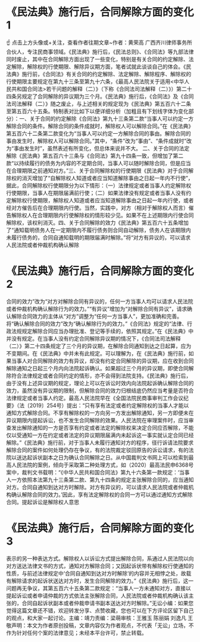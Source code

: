 # 《民法典》施行后，合同解除方面的变化1

☝ 点击上方头像或+关注，查看作者往期文章~作者：黄荣高 广西齐川律师事务所合伙人，专注民商事领域。《民法典》施行后，《民法总则》、《合同法》等九部法律同时废止，其中在合同解除方面出现了一些变化，特别是有关合同的约定解除、法定解除，解除权的行使期限、解除异议期方面，笔者试就此谈谈自己的体会。《民法典》施行前，《合同法》有关合同的约定解除、法定解除、解除程序、解除权的行使期限主要规定在第九十三条至第九十六条，《最高人民法院关于适用<中华人民共和国合同法>若干问题的解释（二）》（下称《合同法司法解释（二）》）第二十四条另规定了合同解除的异议期为三个月。《民法典》施行后，《合同法》及《合同法司法解释（二）》随之废止，与上述相关的规定现为《民法典》第五百六十二条至第五百六十五条。特制表对比如下以便详细分析（加粗且有下划线字体为变化部分）：一、关于合同的约定解除《合同法》第九十三条第二款“当事人可以约定一方解除合同的条件。解除合同的条件成就时，解除权人可以解除合同。”在《民法典》第五百六十二条第二款变化为“当事人可以约定一方解除合同的事由。解除合同的事由发生时，解除权人可以解除合同。”其中，“条件”改为“事由”、“条件成就时”改为“事由发生时”，虽然表述有所变化，但总体来说并不大。 二、关于合同的法定解除《民法典》第五百六十三条与《合同法》第九十四条一致，但增加了第二款“以持续履行的债务为内容的不定期合同，当事人可以随时解除合同，但是应当在合理期限之前通知对方。”三、关于合同解除权的行使期限《民法典》对于合同解除权的消灭增加了“自解除权人知道或者应当知道解除事由之日起一年内不行使”，据此，合同解除权行使期限分为以下情形：（一）法律规定或者当事人约定解除权行使期限，当事人在期限届满前行使；（二）如果法律没有规定或者当事人没有约定解除权行使期限，解除权人知道或者应当知道解除事由之日起一年内行使，或者经对方催告后在合理期限内行使。当然，实践中，对方（相对于解除权人而言）催告解除权人在合理期限内行使解除权的情形较少见。如果不在上述期限内行使合同解除权，该权利消灭。四、关于合同解除的效力《民法典》第五百六十五条增加了“通知载明债务人在一定期限内不履行债务则合同自动解除，债务人在该期限内未履行债务的，合同自通知载明的期限届满时解除。”将“对方有异议的，可以请求人民法院或者仲裁机构确认解除

# 《民法典》施行后，合同解除方面的变化2

合同的效力”改为“对方对解除合同有异议的，任何一方当事人均可以请求人民法院或者仲裁机构确认解除行为的效力。”“有异议”增加为“对解除合同有异议”，请求确认解除合同效力的主体从“对方”调整为“任何一方当事人”，更加准确和完善。将“确认解除合同的效力”改为“确认解除行为的效力。”《合同法》规定的“法律、行政法规规定解除合同应当办理批准、登记等手续的，依照其规定。”在《民法典》中并没有规定。在当事人没有约定合同解除异议期的情况下，《合同法司法解释（二）》第二十四条规定了三个月的异议期，在解除合同通知到达之日起算，应为不变期间。在《民法典》中并未有此规定。可以理解为，在《民法典》施行前，如果当事人对合同解除的效力有异议，却没有约定合同解除的异议期，应在收到合同解除通知之日起三个月内向法院起诉确认。如果超过三个月的异议期，即使合同解除符合法律规定或者合同约定的情形，亦不会得到法院支持。《民法典》施行后，由于没有上述异议期的规定，理论上可以在诉讼时效内向法院起诉确认解除合同的效力，虽然没有异议期的限制，但解除合同的效力归根结底仍然应当考量是否符合法律规定或者当事人约定。最高人民法院早在《全国法院民商事审判工作会议纪要》（法〔2019〕254号）提出：“只有享有法定或者约定解除权的当事人才能以通知方式解除合同。不享有解除权的一方向另一方发出解除通知，另一方即便未在异议期限内提起诉讼，也不发生合同解除的效果。人民法院在审理案件时，应当审查发出解除通知的一方是否享有约定或者法定的解除权来决定合同应否解除，不能仅以受通知一方在约定或者法定的异议期限届满内未起诉这一事实就认定合同已经解除。”《民法典》施行前，对于当事人未履行通知对方的程序，径行诉请法院要求解除合同的案件如何处理仍存在争议，有的法院裁定驳回原告的诉讼请求，有的法院以送达起诉状副本之日为确认合同解除之日。从中国裁判文书网上可以检索到最高人民法院的案例，倾向于采取第二种处理方式，如（2020）最高法民申6368号案中，裁判文书载明：“《中华人民共和国合同法》第九十六条第一款规定：‘当事人一方依照本法第九十三条第二款、第九十四条的规定主张解除合同的，应当通知对方。合同自通知到达对方时解除。对方有异议的，可以请求人民法院或者仲裁机构确认解除合同的效力。’因此，享有法定解除权的合同一方可以通过通知方式解除合同。提起诉讼是解除权人意思

# 《民法典》施行后，合同解除方面的变化3

表示的另一种表达方式。解除权人以诉讼方式提出解除合同，系通过人民法院以向对方送达法律文书的方式，通知对方解除合同；又因起诉状带有解除权行使通知的性质，与前述法律规定中‘合同自通知到达对方时解除’的内容并无相悖之处，故载有解除请求的起诉状送达对方时，发生合同解除的效力。”《民法典》施行后，这一问题再无争议，其第五百六十五条第二款规定：“当事人一方未通知对方，直接以提起诉讼或者申请仲裁的方式依法主张解除合同，人民法院或者仲裁机构确认该主张的，合同自起诉状副本或者仲裁申请书副本送达对方时解除。”无讼小编：如果您觉得这篇文章还不错，欢迎转发分享、点赞收藏，您也可以在下方评论区留下自己的观点，和大家一起讨论。主编：靖力责编：梁萌审核：王雅玉 陈丽娟 刘逸凡 王敬声明：本文为作者原创投稿，文章内容仅为作者观点，不代表「无讼」立场，不作为针对任何个案的法律意见；未经本平台许可，禁止转载。

